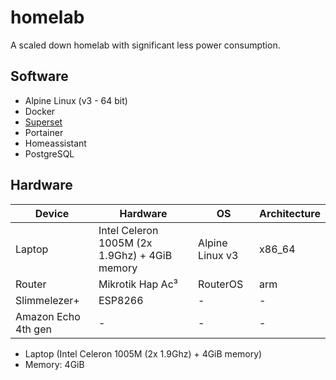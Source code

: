 # homelab

A scaled down homelab with significant less power consumption.

## Software

* Alpine Linux (v3 - 64 bit)
* Docker 
* [Superset](./superset/)
* Portainer
* Homeassistant
* PostgreSQL

## Hardware

| Device | Hardware | OS | Architecture |
|-|-|-|-|
| Laptop | Intel Celeron 1005M (2x 1.9Ghz) + 4GiB memory | Alpine Linux v3 | x86_64 |
| Router | Mikrotik Hap Ac³ | RouterOS | arm |
| Slimmelezer+ | ESP8266 | - | - |
| Amazon Echo 4th gen | - | - | - |


* Laptop (Intel Celeron 1005M (2x 1.9Ghz) + 4GiB memory)
* Memory: 4GiB
